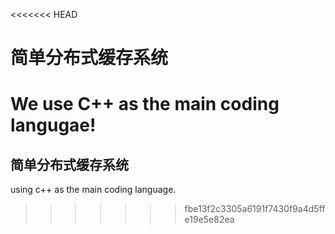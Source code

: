 <<<<<<< HEAD
# 简单分布式缓存系统
We use C++ as the main coding langugae!
=======
## 简单分布式缓存系统
using c++ as the main coding language.
>>>>>>> fbe13f2c3305a6191f7430f9a4d5ffe19e5e82ea

